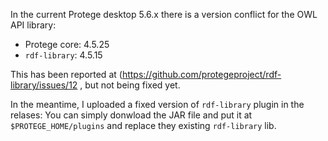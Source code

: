 In the current Protege desktop 5.6.x there is a version conflict for the OWL API library:
- Protege core: 4.5.25
- `rdf-library`: 4.5.15

This has been reported at (https://github.com/protegeproject/rdf-library/issues/12 , but not being fixed yet.

In the meantime, I uploaded a fixed version of `rdf-library` plugin in the relases: 
You can simply donwload the JAR file and put it at
`$PROTEGE_HOME/plugins` and replace they existing `rdf-library` lib.

